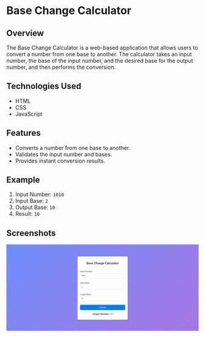 # Base Change Calculator

## Overview
The Base Change Calculator is a web-based application that allows users to convert a number from one base to another. The calculator takes an input number, the base of the input number, and the desired base for the output number, and then performs the conversion.

## Technologies Used
- HTML
- CSS
- JavaScript

## Features
- Converts a number from one base to another.
- Validates the input number and bases.
- Provides instant conversion results.

## Example
1. Input Number: `1010`
2. Input Base: `2`
3. Output Base: `10`
4. Result: `10`

## Screenshots
![alt text](image.png)
